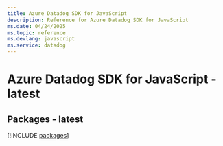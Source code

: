 ```yaml
---
title: Azure Datadog SDK for JavaScript
description: Reference for Azure Datadog SDK for JavaScript
ms.date: 04/24/2025
ms.topic: reference
ms.devlang: javascript
ms.service: datadog
---
```

# Azure Datadog SDK for JavaScript - latest
## Packages - latest
[!INCLUDE [packages](datadog-index.md)]